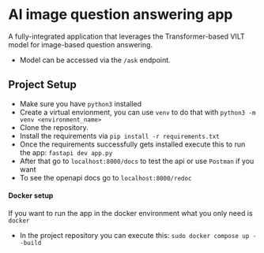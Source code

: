 # AI image question answering app

A fully-integrated application that leverages the Transformer-based VILT model for image-based question answering.

- Model can be accessed via the `/ask` endpoint.

## Project Setup

- Make sure you have `python3` installed
- Create a virtual envionment, you can use `venv` to do that with `python3 -m venv <environment_name>`
- Clone the repository.
- Install the requirements via `pip install -r requirements.txt`
- Once the requirements successfully gets installed execute this to run the app: `fastapi dev app.py`
- After that go to `localhost:8000/docs` to test the api or use `Postman` if you want
- To see the openapi docs go to `localhost:8000/redoc`

#### Docker setup

If you want to run the app in the docker environment what you only need is `docker`

- In the project repository you can execute this: `sudo docker compose up --build`
